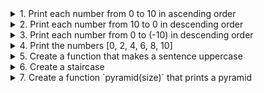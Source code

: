<details>
<summary>
1. Print each number from 0 to 10 in ascending order
</summary>
<p>
Create a `count` function that prints each number from 0 to 10 in ascending order

You can test your function with the following code:
```js
count()
```
</p>
</details>

<details>
<summary>
2. Print each number from 10 to 0 in descending order
</summary>
<p>
Create a `reverseCount` function that prints each number from 0 to 10 in descending order

You can test your function with the following code:
```js
reverseCount()
```
</p>
</details>

<details>
<summary>
3. Print each number from  0 to (-10) in descending order
</summary>
<p>
Create a `negativeCount` function that prints each number from 0 to (-10) in descending order

You can test your function with the following code:
```js
negativeCount()
```
</p>
</details>

<details>
<summary>
4. Print the numbers [0, 2, 4, 6, 8, 10]
</summary>
<p>
Create a `stepCount` function that prints the numbers [0, 2, 4, 6, 8, 10]

You can test your function with the following code:
```js
stepCount()
```
</p>
</details>

<details>
<summary>
5. Create a function that makes a sentence uppercase
</summary>
<p>
Create a function named `uppercase` that has 1 argument(string) and returns(string) the same string but uppercase:

You can test your function with the following code:
```js
uppercase('Hey There Friend') // => 'HEY THERE FRIEND'
```
</p>
</details>

<details>
<summary>
6. Create a staircase
</summary>
<p>
6.1 Create a function named `staircase(size)` that has 1 argument(number) and prints:
<pre>
"*    "
"**   "
"***  "
"**** "
"*****"
</pre>
6.2 Create a function named `reverseStaircase(size)` that has 1 argument(number) and prints:
<pre>
"    *"
"   **"
"  ***"
" ****"
"*****"
</pre>
You can test your function with the following code:
```js
uppercase('Hey There Friend') // => 'HEY THERE FRIEND'
```
</p>
</details>

<details>
<summary>
7. Create a function `pyramid(size)` that prints a pyramid
</summary>
<p>
It has one argument(number), which defines the longest line of the pyramid.
* Tip split the task into sub-tasks
- one task creates 1 line of the pyramid
- one task combines all the lines of the pyramid
- Total number of symbols per row is (2 * size - 1)
7.1 Pyramid
<pre>
"    *    "
"   ***   "
"  *****  "
" ******* "
"*********"
</pre>
7.2 Reverse pyramid `reversePyramid(size)`
<pre>
"*********"
" ******* "
"  *****  "
"   ***   "
"    *    "
</pre>
7.3 Christmas tree with an angel on top `christmasTree(size)`.
<pre>
"    _    "
"  {\o/}  "
"   /_\   "
"    *    "
"   o*o   "
"  *****  "
" o*****o "
"*********"
</pre>
The Christmas Tree should also have Christmas balls every second row, after the first and without the last one.
</p>
</details>
